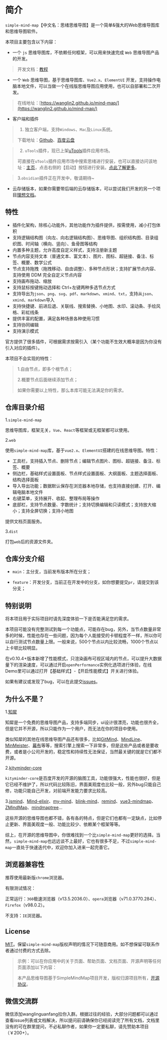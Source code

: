 # 简介

`simple-mind-map`【中文名：思绪思维导图】是一个简单&强大的Web思维导图库和思维导图软件。

本项目主要包含以下内容：

- 一个 `js` 思维导图库，不依赖任何框架，可以用来快速完成 `Web` 思维导图产品的开发。

> 开发文档：[教程](../course/course1.md)

- 一个 `Web` 思维导图，基于思维导图库、`Vue2.x`、`ElementUI` 开发，支持操作电脑本地文件，可以当做一个在线版思维导图应用使用，也可以自部署和二次开发。

> 在线地址：[https://wanglin2.github.io/mind-map/](https://wanglin2.github.io/mind-map/)

- 客户端和插件

> 1. 独立客户端，支持`Windows`、`Mac`及`Linux`系统。
>
> 下载地址：[Github](https://github.com/wanglin2/mind-map/releases)、[百度云盘](https://pan.baidu.com/s/1huasEbKsGNH2Af68dvWiOg?pwd=3bp3)

> 2. `uTools`插件，现已上架[uTools](https://www.u.tools/)插件应用市场。
>
> 可直接在`uTools`插件应用市场中搜索思绪进行安装，也可以直接访问该地址：[主页](https://www.u-tools.cn/plugins/detail/%E6%80%9D%E7%BB%AA%E6%80%9D%E7%BB%B4%E5%AF%BC%E5%9B%BE/)，点击右侧的【启动】按钮进行安装。[点此了解更多](../client)。

> 3.`obsidian`插件正在开发中，敬请期待~

- 云存储版本，如果你需要带后端的云存储版本，可以尝试我们开发的另一个项目[理想文档](https://github.com/wanglin2/lx-doc)。

## 特性

- 插件化架构，除核心功能外，其他功能作为插件提供，按需使用，减小打包体积
- 支持逻辑结构图（向左、向右逻辑结构图）、思维导图、组织结构图、目录组织图、时间轴（横向、竖向）、鱼骨图等结构
- 内置多种主题，允许高度自定义样式，支持注册新主题
- 节点内容支持文本（普通文本、富文本）、图片、图标、超链接、备注、标签、概要、数学公式
- 节点支持拖拽（拖拽移动、自由调整）、多种节点形状；支持扩展节点内容、支持使用 DDM 完全自定义节点内容
- 支持画布拖动、缩放
- 支持鼠标按键拖动选择和 Ctrl+左键两种多选节点方式
- 支持导出为`json`、`png`、`svg`、`pdf`、`markdown`、`xmind`、`txt`，支持从`json`、`xmind`、`markdown`导入
- 支持快捷键、前进后退、关联线、搜索替换、小地图、水印、滚动条、手绘风格、彩虹线条
- 提供丰富的配置，满足各种场景各种使用习惯
- 支持协同编辑
- 支持演示模式

官方提供了很多插件，可根据需求按需引入（某个功能不生效大概率是因为你没有引入对应的插件）。

本项目不会实现的特性：

> 1.自由节点，即多个根节点；
>
> 2.概要节点后面继续添加节点；
>
> 如果你需要以上特性，那么本库可能无法满足你的需求。

## 仓库目录介绍

1.`simple-mind-map`

思维导图库，框架无关，`Vue`、`React`等框架或无框架都可以使用。

2.`web`

使用`simple-mind-map`库，基于`vue2.x`、`ElementUI`搭建的在线思维导图。特性：

-  工具栏，支持插入节点、删除节点；编辑节点图片、图标、超链接、备注、标签、概要
- 侧边栏，基础样式设置面板、节点样式设置面板、大纲面板、主题选择面板、结构选择面板
- 导入导出功能；数据默认保存在浏览器本地存储，也支持直接创建、打开、编辑电脑本地文件
- 右键菜单，支持展开、收起、整理布局等操作
- 底部栏，支持节点数量、字数统计；支持切换编辑和只读模式；支持放大缩小；支持全屏切换；支持小地图

提供文档页面服务。

3.`dist`

打包`web`后的资源文件夹。

## 仓库分支介绍

- `main`：主分支，当前发布版本所在分支；

- `feature`：开发分支，当前正在开发中的分支，如你想要提交`pr`，请提交到该分支；

## 特别说明

将本项目用于实际项目时请先深度体验一下是否能满足您的需求。

本项目可能没有完整测试到每一个功能点，可能存在bug，另外，当节点数量非常多的时候，性能也存在一些问题，因为每个人能接受的卡顿程度不一样，所以你可以自行测试节点数量上限。一般来说，500个节点以内比较流畅，1000个节点以上卡顿比较明显。

在v0.10.4+版本新增了性能模式，只渲染画布可视区域内的节点，可以提升大数据量下的渲染速度，可以通过开启`openPerformance`实例化选项进行体验，在线Demo里可以通过打开【基础样式】-【开启性能模式】开关进行体验。

如果有建议或发现了bug，可以在此提交[issues](https://github.com/wanglin2/mind-map/issues)。

## 为什么不是？

1.[知犀](https://www.zhixi.com/)

知犀是一个免费的思维导图产品，支持多端同步，ui设计很漂亮，功能也很齐全，但是它并不开源，所以只能作为一个用户，而无法在你的项目中使用。

类似知犀的其他在线思维导图产品还有很多，比如[GitMind](https://gitmind.cn/)、[MindLine](http://www.mindline.cn/)、[MinMeister](https://www.mindmeister.com/zh)、[幕布](https://mubu.com/)等等，搜索引擎上搜索一下非常多，但是这些产品或者是要收费，或者是小公司开发的，稳定性和持续性无法保证，当然最关键的就是它们都不开源。

2.[kityminder-core](https://github.com/fex-team/kityminder-core)

`kityminder-core`是百度开发的开源的脑图工具，功能很强大，性能也很好，但是它已经不维护了，所以代码比较陈旧，界面美观度也比较一般，另外bug只能自己修，功能只能自己开发，对前端开发能力要求比较高。

3.[jsmind](https://github.com/hizzgdev/jsmind)、[Mind-elixir](https://github.com/ssshooter/mind-elixir-core)、[my-mind](https://github.com/ondras/my-mind)、[blink-mind](https://github.com/awehook/blink-mind)、[remind](https://github.com/luvsic3/remind)、[vue3-mindmap](https://github.com/hellowuxin/vue3-mindmap)、[ZMindMap](https://github.com/zyascend/ZMindMap)、[mindmaptree](https://github.com/RockyRen/mindmaptree)...

这些开源的思维导图也都不错，各有各的特点，但是它们也都有一定缺点，比如停止更新、界面美观度一般、功能比较少、依赖某个框架等等。

综上，在开源的思维导图中，你很难找到一个比`simple-mind-map`更好的选择。当然，`simple-mind-map`也远远谈不上最好，它也有很多不足，不过`simple-mind-map`一直处于快速迭代中，欢迎你加入进来一起完善它。

## 浏览器兼容性

推荐使用最新版`chrome`浏览器。

有限测试情况：

正常运行：`360`极速浏览器（v13.5.2036.0）、`opera`浏览器（v71.0.3770.284）、`Firefox`（v98.0.2）。

不支持：`IE`浏览器。

## License

[MIT](https://github.com/wanglin2/mind-map/blob/main/LICENSE)。保留`simple-mind-map`版权声明的情况下可随意商用。如不想保留可联系作者通过付费的方式去除。

> 示例：可以在你应用中的关于页面、帮助页面、文档页面、开源声明等任何页面添加以下内容：
>
> 本产品思维导图基于SimpleMindMap项目开发，版权归源项目所有，[开源协议](https://github.com/wanglin2/mind-map/blob/main/LICENSE)。

## 微信交流群

微信添加wanglinguanfang拉你入群。根据过往的经验，大部分问题都可以通过查看issue列表或文档解决，所以提问前请确保你已经阅读完了所有文档，文档里没有的可在群里提问，不必私聊作者，如果你一定要私聊，请先赞助本项目（￥200+）。